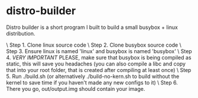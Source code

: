 # distro-builder
Distro builder is a short program I built to build a small busybox + linux distribution.

\ Step 1. Clone linux source code
\ Step 2. Clone busybox source code
\ Step 3. Ensure linux is named 'linux' and busybox is named 'busybox'
\ Step 4. *VERY IMPORTANT* PLEASE, make sure that busybox is being compiled as static, this will save you headaches (you can also compile a libc and copy that into your root folder, that is created after compiling at least once)
\ Step 5. Run ./build.sh (or alternatively ./build-no-kern.sh to build without the kernel to save time if you haven't made any new configs to it)
\ Step 6. There you go, out/output.img should contain your image.
